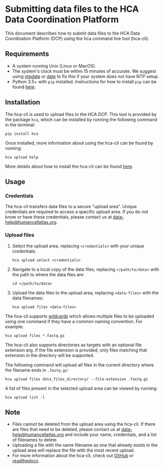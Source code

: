 # Submitting data files to the HCA Data Coordination Platform

This document describes how to submit data files to the HCA Data Coordination Platform (DCP) using the hca command line tool (hca-cli).

## Requirements

- A system running Unix (Linux or MacOS).
- The system's clock must be within 15 minutes of accurate. We suggest using [ntpdate](http://doc.ntp.org/4.1.1/ntpdate.htm) or [date](https://www.tutorialspoint.com/unix_commands/date.htm) to fix this if your system does not have NTP setup.
- Python 3.5+ with `pip` installed. Instructions for how to install `pip` can be found [here](https://pip.pypa.io/en/stable/installing/).

## Installation

The hca-cli is used to upload files to the HCA DCP. This tool is provided by the package `hca`, which can be installed by running the following command in the terminal:

```
pip install hca
```

Once installed, more information about using the hca-cli can be found by running:

```
hca upload help
```

More details about how to install the hca-cli can be found [here](http://hca.readthedocs.io/en/latest/).

## Usage

### Credentials

The hca-cli transfers data files to a secure "upload area". Unique credentials are required to access a specific upload area. If you do not know or have these credentials, please contact us at data-help@humancellatlas.org.

### Upload files

1. Select the upload area, replacing `<credentials>` with your unique credentials:

    ```
    hca upload select <credentials>
    ```

1. Navigate to a local copy of the data files, replacing `</path/to/data>` with the path to where the data files are:

    ```
    cd </path/to/data>
    ```

1. Upload the data files to the upload area, replacing `<data-files>` with the data filenames:

    ```
    hca upload files <data-files>
    ```

The hca-cli supports [wildcards](https://en.wikibooks.org/wiki/A_Quick_Introduction_to_Unix/Wildcards) which allows multiple files to be uploaded using one command if they have a common naming convention. For example:

```
hca upload files *.fastq.gz
```

The hca-cli also supports directories as targets with an optional file extension arg. If the file extension is provided, only files matching that extension in the directory will be supported.

The following command will upload all files in the current directory where the filename ends in `.fastq.gz`:

```
hca upload files data_files_directory/ --file-extension .fastq.gz
```

A list of files present in the selected upload area can be viewed by running:

```
hca upload list -l
```

## Note

* Files cannot be deleted from the upload area using the hca-cli. If there are files that need to be deleted, please contact us at data-help@humancellatlas.org and include your name, credentials, and a list of filenames to delete.
* Uploading a file with the same filename as one that already exists in the upload area will replace the file with the most recent upload.
* For more information about the hca-cli, check out
[GitHub](https://github.com/HumanCellAtlas/dcp-cli) or [readthedocs](http://hca.readthedocs.io/en/latest/).
